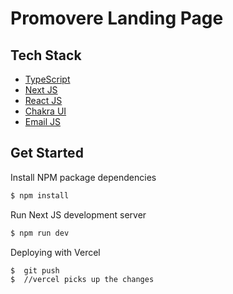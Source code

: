 # Promovere Landing Page

## Tech Stack

-  [TypeScript](https://github.com/microsoft/TypeScript)
-  [Next JS](https://github.com/vercel/next.js)
-  [React JS](https://github.com/facebook/react)
-  [Chakra UI](https://github.com/chakra-ui/chakra-ui)
-  [Email JS](https://github.com/emailjs-com/emailjs-sdk)

## Get Started

Install NPM package dependencies

```bash
$ npm install
```

Run Next JS development server

```bash
$ npm run dev
```

Deploying with Vercel

```bash
$  git push
$  //vercel picks up the changes
